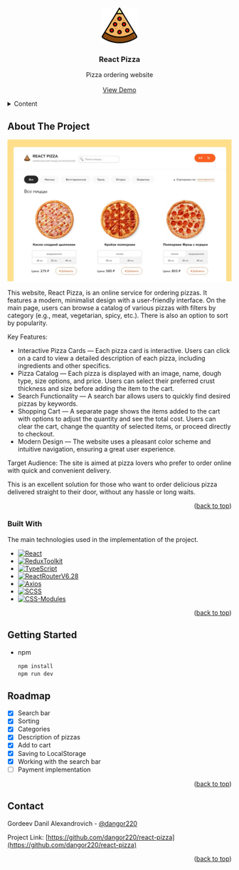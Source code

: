 <a id="readme-top"></a>

<!-- PROJECT LOGO -->
<br />
<div align="center">
  <a href="https://github.com/dangor220/react-pizza">
    <img src="src/assets/images/icons/pizza.svg" alt="Logo" width="80" height="80">
  </a>

  <h3 align="center">React Pizza</h3>

  <p align="center">
    Pizza ordering website
    <br />
    <br />
    <a href="https://dangor220.github.io/react-pizza/">View Demo</a>
  </p>
</div>

<!-- TABLE OF CONTENTS -->
<details>
  <summary>Content</summary>
  <ol>
    <li>
      <a href="#about-the-project">About The Project</a>
      <ul>
        <li><a href="#built-with">Built With</a></li>
      </ul>
    </li>
    <li>
      <a href="#getting-started">Getting Started</a>
    </li>
    <li><a href="#roadmap">Roadmap</a></li>
    <li><a href="#contact">Contact</a></li>
  </ol>
</details>

<!-- ABOUT THE PROJECT -->

## About The Project

[![Product Name Screen Shot][product-screenshot]](https://dangor220.github.io/react-pizza/)

This website, React Pizza, is an online service for ordering pizzas. It features a modern, minimalist design with a user-friendly interface. On the main page, users can browse a catalog of various pizzas with filters by category (e.g., meat, vegetarian, spicy, etc.). There is also an option to sort by popularity.

Key Features:

- Interactive Pizza Cards — Each pizza card is interactive. Users can click on a card to view a detailed description of each pizza, including ingredients and other specifics.
- Pizza Catalog — Each pizza is displayed with an image, name, dough type, size options, and price. Users can select their preferred crust thickness and size before adding the item to the cart.
- Search Functionality — A search bar allows users to quickly find desired pizzas by keywords.
- Shopping Cart — A separate page shows the items added to the cart with options to adjust the quantity and see the total cost. Users can clear the cart, change the quantity of selected items, or proceed directly to checkout.
- Modern Design — The website uses a pleasant color scheme and intuitive navigation, ensuring a great user experience.

Target Audience:
The site is aimed at pizza lovers who prefer to order online with quick and convenient delivery.

This is an excellent solution for those who want to order delicious pizza delivered straight to their door, without any hassle or long waits.

<p align="right">(<a href="#readme-top">back to top</a>)</p>

### Built With

The main technologies used in the implementation of the project.

- [![React][React.js]][React-url]
- [![ReduxToolkit][ReduxToolkit.js]][ReduxToolkit-url]
- [![TypeScript][TypeScript.js]][TypeScript-url]
- [![ReactRouterV6.28][ReactRouterV6.28.js]][ReactRouterV6.28-url]
- [![Axios][Axios.js]][Axios-url]
- [![SCSS][SCSS.js]][SCSS-url]
- [![CSS-Modules][CSS-Modules.js]][CSS-Modules-url]

<p align="right">(<a href="#readme-top">back to top</a>)</p>

<!-- GETTING STARTED -->

## Getting Started

- npm
  ```sh
  npm install
  npm run dev
  ```

## Roadmap

- [x] Search bar
- [x] Sorting
- [x] Categories
- [x] Description of pizzas
- [x] Add to cart
- [x] Saving to LocalStorage
- [x] Working with the search bar
- [ ] Payment implementation

<p align="right">(<a href="#readme-top">back to top</a>)</p>

<!-- CONTACT -->

## Contact

Gordeev Danil Alexandrovich - [@dangor220](https://t.me/dangor220)

Project Link: [https://github.com/dangor220/react-pizza](https://github.com/dangor220/react-pizza)

<p align="right">(<a href="#readme-top">back to top</a>)</p>

<!-- MARKDOWN LINKS & IMAGES -->
<!-- https://www.markdownguide.org/basic-syntax/#reference-style-links -->

[product-screenshot]: src/assets/images/readme/product.jpg
[React.js]: https://img.shields.io/badge/React-20232A?style=for-the-badge&logo=react&logoColor=61DAFB
[React-url]: https://reactjs.org/
[ReduxToolkit.js]: https://img.shields.io/badge/redux_toolkit-20242A?style=for-the-badge&logo=redux
[ReduxToolkit-url]: https://redux-toolkit.js.org/
[TypeScript.js]: https://img.shields.io/badge/TypeScript-20242A?style=for-the-badge&logo=typescript
[TypeScript-url]: https://www.typescriptlang.org/
[ReactRouterV6.28.js]: https://img.shields.io/badge/react_router-20242A?style=for-the-badge&logo=reactrouter
[ReactRouterV6.28-url]: https://reactrouter.com/en/main
[Axios.js]: https://img.shields.io/badge/axios-20242A?style=for-the-badge&logo=axios
[Axios-url]: https://axios-http.com/docs/intro
[SCSS.js]: https://img.shields.io/badge/scss-20242A?style=for-the-badge&logo=sass
[SCSS-url]: https://sass-lang.com/
[CSS-Modules.js]: https://img.shields.io/badge/cssmodules-20242A?style=for-the-badge&logo=cssmodules
[CSS-Modules-url]: https://create-react-app.dev/docs/adding-a-css-modules-stylesheet/
